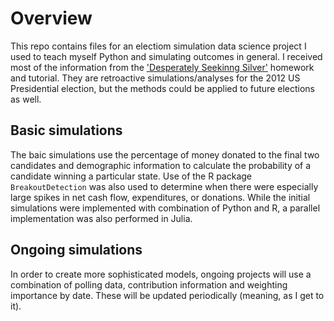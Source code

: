 # Overview
This repo contains files for an electiom simulation data science project I used to teach myself Python and simulating outcomes in general. I received most of the information from the ['Desperately Seekinng Silver'](http://nbviewer.ipython.org/github/cs109/content/blob/master/HW2.ipynb) homework and tutorial. They are retroactive simulations/analyses for the 2012 US Presidential election, but the methods could be applied to future elections as well.  

## Basic simulations
The baic simulations  use the percentage of money donated to the final two candidates and demographic information to calculate the probability of a candidate winning a particular state. Use of the R package `BreakoutDetection` was also used to determine when there were especially large spikes in net cash flow, expenditures, or donations. While the initial simulations were implemented with  combination of Python and R, a parallel implementation was also performed in Julia.  

## Ongoing simulations
In order to create more sophisticated models, ongoing projects will use a combination of polling data, contribution information and weighting importance by date. These will be updated periodically (meaning, as I get to it).